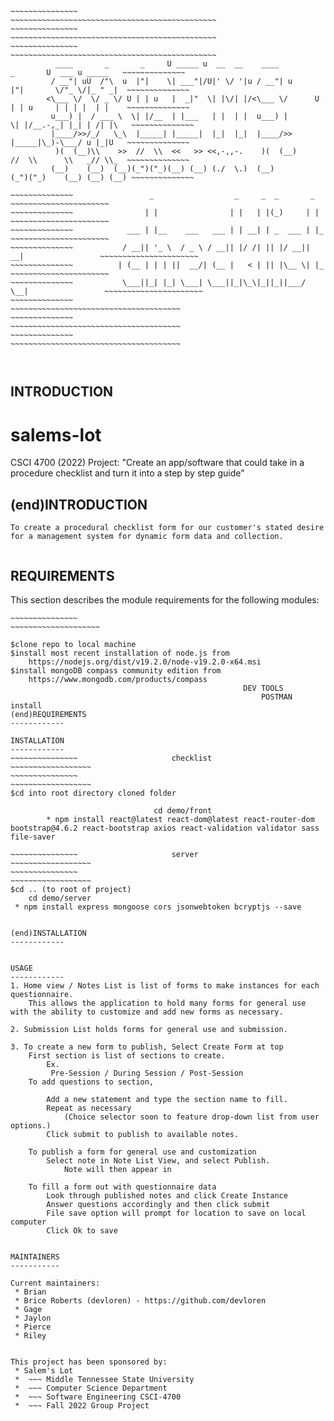 ~~~~~~~~~~~~~~~~~~~~~~~~~~~~~~~~~~~~~~~~~~~~~~~~~~~~~~~~~~~~~~~~~~~~~~~~~~~~~~~~~~~~~~~~~~~~~~~~~~~~~~~~~~~~~~
~~~~~~~~~~~~~~~													~~~~~~~~~~~~~~~~~~~~~~~~~~~~~~~~~~~~~~~~~~~~~~
~~~~~~~~~~~~~~~													~~~~~~~~~~~~~~~~~~~~~~~~~~~~~~~~~~~~~~~~~~~~~~
~~~~~~~~~~~~~~~													~~~~~~~~~~~~~~~~~~~~~~~~~~~~~~~~~~~~~~~~~~~~~~
		  ____       _       _     U _____ u  __  __    ____           _       U  ___ u _____   ~~~~~~~~~~~~~~
		 / __"| uU  /"\  u  |"|    \| ___"|/U|' \/ '|u / __"| u       |"|       \/"_ \/|_ " _|  ~~~~~~~~~~~~~~
		<\___ \/  \/ _ \/ U | | u   |  _|"  \| |\/| |/<\___ \/      U | | u     | | | |  | |    ~~~~~~~~~~~~~~
		 u___) |  / ___ \  \| |/__  | |___   | |  | |  u___) |       \| |/__.-,_| |_| | /| |\   ~~~~~~~~~~~~~~
		 |____/>>/_/   \_\  |_____| |_____|  |_|  |_|  |____/>>       |_____|\_)-\___/ u |_|U   ~~~~~~~~~~~~~~
		  )(  (__)\\    >>  //  \\  <<   >> <<,-,,-.    )(  (__)      //  \\      \\   _// \\_  ~~~~~~~~~~~~~~
		 (__)    (__)  (__)(_")("_)(__) (__) (./  \.)  (__)          (_")("_)    (__) (__) (__) ~~~~~~~~~~~~~~
~~~~~~~~~~~~~~~~~~~~~~~~~~~~~~~~~~~~~~~~~~~~~~~~~~~~~~~~~~~~~~~~~~~~~~~~~~~~~~~~~~~~~~~~~~~~~~~~~~~~~~~~~~~~~~
~~~~~~~~~~~~~~~~~~~~~~~~~~~~~~~~~~~~~~~~~~~~~~~~~~~~~~~~~~~~~~~~~~~~~~~~~~~~~~~~~~~~~~~~~~~~~~~~~~~~~~~~~~~~~~
~~~~~~~~~~~~~~  		       _                  _     _  _       _                    ~~~~~~~~~~~~~~~~~~~~~~
~~~~~~~~~~~~~~			      | |                | |   | |(_)     | |                   ~~~~~~~~~~~~~~~~~~~~~~
~~~~~~~~~~~~~~			  ___ | |__    ___   ___ | | __| | _  ___ | |_                  ~~~~~~~~~~~~~~~~~~~~~~
~~~~~~~~~~~~~~			 / __|| '_ \  / _ \ / __|| |/ /| || |/ __|| __|                 ~~~~~~~~~~~~~~~~~~~~~~
~~~~~~~~~~~~~~			| (__ | | | ||  __/| (__ |   < | || |\__ \| |_                  ~~~~~~~~~~~~~~~~~~~~~~
~~~~~~~~~~~~~~			 \___||_| |_| \___| \___||_|\_\|_||_||___/ \__|                 ~~~~~~~~~~~~~~~~~~~~~~
~~~~~~~~~~~~~~			    									        ~~~~~~~~~~~~~~~~~~~~~~~~~~~~~~~~~~~~~~
~~~~~~~~~~~~~~													        ~~~~~~~~~~~~~~~~~~~~~~~~~~~~~~~~~~~~~~
~~~~~~~~~~~~~~													        ~~~~~~~~~~~~~~~~~~~~~~~~~~~~~~~~~~~~~~
~~~~~~~~~~~~~~~~~~~~~~~~~~~~~~~~~~~~~~~~~~~~~~~~~~~~~~~~~~~~~~~~~~~~~~~~~~~~~~~~~~~~~~~~~~~~~~~~~~~~~~~~~~~~~~
~~~~~~~~~~~~~~~~~~~~~~~~~~~~~~~~~~~~~~~~~~~~~~~~~~~~~~~~~~~~~~~~~~~~~~~~~~~~~~~~~~~~~~~~~~~~~~~~~~~~~~~~~~~~~~
~~~~~~~~~~~~~~~~~~~~~~~~~~~~~~~~~~~~~~~~~~~~~~~~~~~~~~~~~~~~~~~~~~~~~~~~~~~~~~~~~~~~~~~~~~~~~~~~~~~~~~~~~~~~~~



~~~~~~~~~~~~~~~~~~~~~~~~~~~~~~~~~~~~~~~~~~~~~~~~~~~~~~~~~~~~~~~~~~~~~~~~~~~~~~~~~~~~~~~~~~~~~~~~~~~~~~~~~~~~~~
~~~~~~~~~~~~~~~~~~~~~~~~~~~~~~~~~~~~~~~~~~~~~~~~~~~~~~~~~~~~~~~~~~~~~~~~~~~~~~~~~~~~~~~~~~~~~~~~~~~~~~~~~~~~~~
INTRODUCTION
------------

# salems-lot
CSCI 4700 (2022) Project: "Create an app/software that could take in a procedure checklist and turn it into a step by step guide"

(end)INTRODUCTION
------------
	To create a procedural checklist form for our customer's stated desire for a management system for dynamic form data and collection. 

~~~~~~~~~~~~~~~~~~~~~~~~~~~~~~~~~~~~~~~~~~~~~~~~~~~~~~~~~~~~~~~~~~~~~~~~~~~~~~~~~~~~~~~~~~~~~~~~~~~~~~~~~~~~~~
~~~~~~~~~~~~~~~~~~~~~~~~~~~~~~~~~~~~~~~~~~~~~~~~~~~~~~~~~~~~~~~~~~~~~~~~~~~~~~~~~~~~~~~~~~~~~~~~~~~~~~~~~~~~~~
REQUIREMENTS
------------

This section describes the module requirements for the following modules:
~~~~~~~~~~~~~~~						Project						~~~~~~~~~~~~~~~~~~~~
~~~~~~~~~~~~~~~													~~~~~~~~~~~~~~~~~~~~
			
$clone repo to local machine
$install most recent installation of node.js from
	https://nodejs.org/dist/v19.2.0/node-v19.2.0-x64.msi
$install mongoDB compass community edition from
	https://www.mongodb.com/products/compass
													DEV TOOLS
														POSTMAN install 							
(end)REQUIREMENTS
------------

~~~~~~~~~~~~~~~~~~~~~~~~~~~~~~~~~~~~~~~~~~~~~~~~~~~~~~~~~~~~~~~~~~~~~~~~~~~~~~~~~~~~~~~~~~~~~~~~~~~~~~~~~~~~~~
~~~~~~~~~~~~~~~~~~~~~~~~~~~~~~~~~~~~~~~~~~~~~~~~~~~~~~~~~~~~~~~~~~~~~~~~~~~~~~~~~~~~~~~~~~~~~~~~~~~~~~~~~~~~~~
INSTALLATION
------------
~~~~~~~~~~~~~~~						checklist						                        ~~~~~~~~~~~~~~~~~~
~~~~~~~~~~~~~~~													                            ~~~~~~~~~~~~~~~~~~
$cd into root directory cloned folder

								cd demo/front
 		* npm install react@latest react-dom@latest react-router-dom bootstrap@4.6.2 react-bootstrap axios react-validation validator sass file-saver

~~~~~~~~~~~~~~~						server						                        ~~~~~~~~~~~~~~~~~~
~~~~~~~~~~~~~~~													                            ~~~~~~~~~~~~~~~~~~
$cd .. (to root of project)
	cd demo/server
 * npm install express mongoose cors jsonwebtoken bcryptjs --save


(end)INSTALLATION
------------


~~~~~~~~~~~~~~~~~~~~~~~~~~~~~~~~~~~~~~~~~~~~~~~~~~~~~~~~~~~~~~~~~~~~~~~~~~~~~~~~~~~~~~~~~~~~~~~~~~~~~~~~~~~~~~
~~~~~~~~~~~~~~~~~~~~~~~~~~~~~~~~~~~~~~~~~~~~~~~~~~~~~~~~~~~~~~~~~~~~~~~~~~~~~~~~~~~~~~~~~~~~~~~~~~~~~~~~~~~~~~
USAGE
------------
1. Home view / Notes List is list of forms to make instances for each questionnaire. 
	This allows the application to hold many forms for general use with the ability to customize and add new forms as necessary.

2. Submission List holds forms for general use and submission. 

3. To create a new form to publish, Select Create Form at top
	First section is list of sections to create. 
		Ex.
		 Pre-Session / During Session / Post-Session
	To add questions to section, 

		Add a new statement and type the section name to fill.
		Repeat as necessary
			(Choice selector soon to feature drop-down list from user options.)
		Click submit to publish to available notes. 

	To publish a form for general use and customization
		Select note in Note List View, and select Publish. 
			Note will then appear in 

	To fill a form out with questionnaire data
		Look through published notes and click Create Instance 
		Answer questions accordingly and then click submit
		File save option will prompt for location to save on local computer
		Click Ok to save


MAINTAINERS
-----------

Current maintainers:
 * Brian
 * Brice Roberts (devloren) - https://github.com/devloren
 * Gage  
 * Jaylon
 * Pierce
 * Riley

 
This project has been sponsored by:
 * Salem's Lot
 *  ~~~ Middle Tennessee State University
 *  ~~~ Computer Science Department
 *  ~~~ Software Engineering CSCI-4700
 *  ~~~ Fall 2022 Group Project
